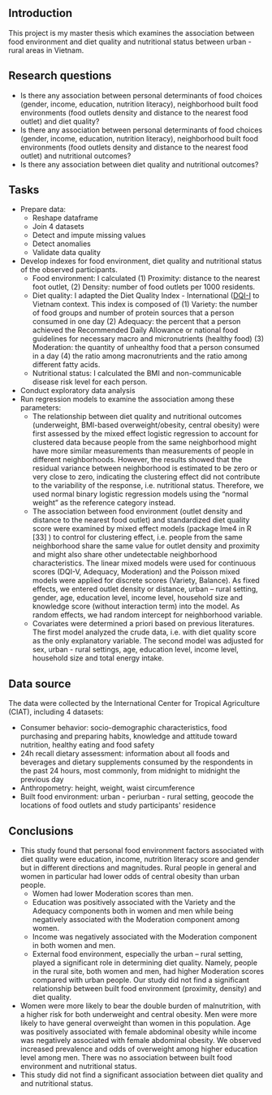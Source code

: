 ## Introduction
This project is my master thesis which examines the association between food environment and diet quality and nutritional status between urban - rural areas in Vietnam.

## Research questions
- Is there any association between personal determinants of food choices (gender, income, education, nutrition literacy), neighborhood built food environments (food outlets density and distance to the nearest food outlet) and diet quality?
- Is there any association between personal determinants of food choices (gender, income, education, nutrition literacy), neighborhood built food environments (food outlets density and distance to the nearest food outlet) and nutritional outcomes?
- Is there any association between diet quality and nutritional outcomes? 

## Tasks
- Prepare data:
  - Reshape dataframe
  - Join 4 datasets 
  - Detect and impute missing values
  - Detect anomalies
  - Validate data quality
- Develop indexes for food environment, diet quality and nutritional status of the observed participants.
  - Food environment: I calculated (1) Proximity: distance to the nearest foot outlet, (2) Density: number of food outlets per 1000 residents.
  - Diet quality: I adapted the Diet Quality Index - International ([DQI-I](https://inddex.nutrition.tufts.edu/data4diets/indicator/diet-quality-index-international-dqi-i) to Vietnam context. This index is composed of 
  (1) Variety: the number of food groups and number of protein sources that a person consumed in one day
  (2) Adequacy: the percent that a person achieved the Recommended Daily Allowance or national food guidelines for necessary macro and micronutrients (healthy food)
  (3) Moderation: the quantity of unhealthy food that a person consumed in a day
  (4) the ratio among macronutrients and the ratio among different fatty acids.
  - Nutritional status: I calculated the BMI and non-communicable disease risk level for each person.
- Conduct exploratory data analysis
- Run regression models to examine the association among these parameters:
  - The relationship between diet quality and nutritional outcomes (underweight, BMI-based overweight/obesity, central obesity) were first assessed by the mixed effect logistic regression to account for clustered data because people from the same neighborhood might have more similar measurements than measurements of people in different neighborhoods. However, the results showed that the residual variance between neighborhood is estimated to be zero or very close to zero, indicating the clustering effect did not contribute to the variability of the response, i.e. nutritional status. Therefore, we used normal binary logistic regression models using the “normal weight” as the reference category instead. 
   - The association between food environment (outlet density and distance to the nearest food outlet) and standardized diet quality score were examined by mixed effect models (package lme4 in R [33] ) to control for clustering effect, i.e. people from the same neighborhood share the same value for outlet density and proximity and might also share other undetectable neighborhood characteristics. The linear mixed models were used for continuous scores (DQI-V, Adequacy, Moderation) and the Poisson mixed models were applied for discrete scores (Variety, Balance). As fixed effects, we entered outlet density or distance, urban – rural setting, gender, age, education level, income level, household size and knowledge score (without interaction term) into the model. As random effects, we had random intercept for neighborhood variable.
   - Covariates were determined a priori based on previous literatures. The first model analyzed the crude data, i.e. with diet quality score as the only explanatory variable. The second model was adjusted for sex, urban - rural settings, age, education level, income level, household size and total energy intake.

## Data source
The data were collected by the International Center for Tropical Agriculture (CIAT), including 4 datasets: 
- Consumer behavior: socio-demographic characteristics, food purchasing and preparing habits, knowledge and attitude toward nutrition, healthy eating and food safety
- 24h recall dietary assessment: information about all foods and beverages and dietary supplements consumed by the respondents in the past 24 hours, most commonly, from midnight to midnight the previous day
- Anthropometry: height, weight, waist circumference
- Built food environment: urban - periurban - rural setting, geocode the locations of food outlets and study participants' residence

## Conclusions
- This study found that personal food environment factors associated with diet quality were education, income, nutrition literacy score and gender but in different directions and magnitudes. Rural people in general and women in particular
had lower odds of central obesity than urban people.
  - Women had lower Moderation scores than men. 
  - Education was positively associated with the Variety and the Adequacy components both in women and men while being negatively associated with the Moderation component among women. 
  - Income was negatively associated with the Moderation component in both women and men. 
  - External food environment, especially the urban – rural setting, played a significant role in determining diet quality. Namely, people in the rural site, both women and men, had higher Moderation scores compared with urban people. Our study did not find a significant relationship between built food environment (proximity, density) and diet quality.
- Women were more likely to bear the double burden of malnutrition, with a higher risk for both underweight and central obesity. Men were more likely to have general overweight than women in this population. Age was positively associated with female abdominal obesity while income was negatively associated with female abdominal obesity. We observed increased prevalence and odds of overweight among higher education level among men. There was no association between built food environment and nutritional status.
- This study did not find a significant association between diet quality and and nutritional status.
